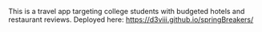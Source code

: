 This is a travel app targeting college students with budgeted hotels and restaurant reviews. Deployed here: https://d3viii.github.io/springBreakers/
